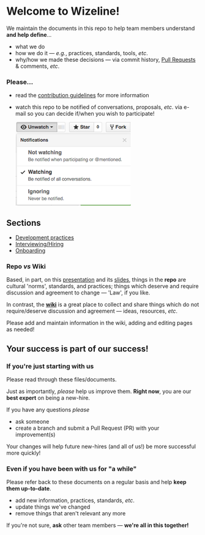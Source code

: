# Welcome to Wizeline!

We maintain the documents in this repo to help team members understand
**and help define**...

- what we do
- how we do it &mdash; _e.g._, practices, standards, tools, _etc_.
- why/how we made these decisions &mdash; via commit history,
[Pull Requests](https://github.com/wizeline/wize-docs/pulls) & comments, _etc_.

### Please...

- read the [contribution guidelines](CONTRIBUTING.md) for more information
- watch this repo to be notified of conversations, proposals, _etc_.
via e-mail so you can decide if/when you wish to participate!

  ![watch this repo](images/watch-repo.png)

## Sections

- [Development practices](development/README.md)
- [Interviewing/Hiring](interview-process/README.md)
- [Onboarding](onboarding.md)

### Repo _vs_ Wiki

Based, in part, on this
[presentation](https://www.youtube.com/watch?v=YIpNpptGX6Q)
and its
[slides](https://speakerdeck.com/rkbodenner/changing-the-laws-of-engineering-with-github-pull-requests-velocity-santa-clara-2015),
things in the **repo** are cultural 'norms', standards, and practices;
things which deserve and require discussion and agreement to change &mdash;
'Law', if you like.

In contrast, the [**wiki**](https://github.com/wizeservices/wize-docs/wiki)
is a great place to collect and share things which do not require/deserve
discussion and agreement &mdash; ideas, resources, _etc_.

Please add and maintain information in the wiki, adding and editing pages as
needed!

## Your success is part of our success!

### If you're just starting with us

Please read through these files/documents.

Just as importantly, *please* help us improve them. **Right now**, you are
our **best expert** on being a new-hire.

If you have any questions *please*
- ask someone
- create a branch and submit a Pull Request (PR) with your improvement(s)

Your changes will help future new-hires (and all of us!) be more successful
more quickly!

### Even if you have been with us for "a while"

Please refer back to these documents on a regular basis and help
**keep them up-to-date**.
- add new information, practices, standards, _etc_.
- update things we've changed
- remove things that aren't relevant any more

If you're not sure, **ask** other team members &mdash;
**we're all in this together!**
